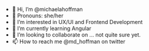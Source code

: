 - 👋 Hi, I’m @michaelahoffman
- 🙂 Pronouns: she/her
- 👀 I’m interested in UX/UI and Frontend Development
- 🌱 I’m currently learning Angular
- 💞️ I’m looking to collaborate on ... not quite sure yet. 
- 📫 How to reach me @md_hoffman on twitter

